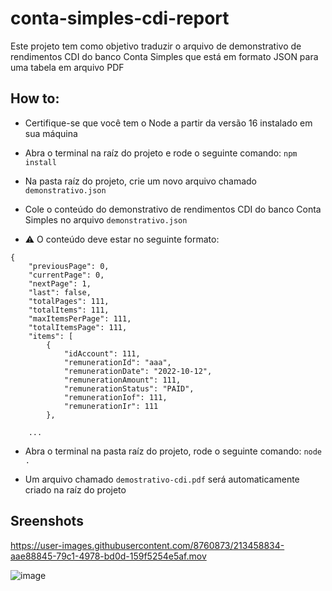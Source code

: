 # conta-simples-cdi-report

Este projeto tem como objetivo traduzir o arquivo de demonstrativo de rendimentos CDI do banco Conta Simples que está em formato JSON para uma tabela em arquivo PDF


## How to:

- Certifique-se que você tem o Node a partir da versão 16 instalado em sua máquina

- Abra o terminal na raíz do projeto e rode o seguinte comando:
  `npm install`
  
- Na pasta raíz do projeto, crie um novo arquivo chamado `demonstrativo.json`

- Cole o conteúdo do demonstrativo de rendimentos CDI do banco Conta Simples no arquivo `demonstrativo.json`

- :warning: O conteúdo deve estar no seguinte formato:

```
{
    "previousPage": 0,
    "currentPage": 0,
    "nextPage": 1,
    "last": false,
    "totalPages": 111,
    "totalItems": 111,
    "maxItemsPerPage": 111,
    "totalItemsPage": 111,
    "items": [
        {
            "idAccount": 111,
            "remunerationId": "aaa",
            "remunerationDate": "2022-10-12",
            "remunerationAmount": 111,
            "remunerationStatus": "PAID",
            "remunerationIof": 111,
            "remunerationIr": 111
        },

    ...
```

- Abra o terminal na pasta raíz do projeto, rode o seguinte comando:
  `node .`

- Um arquivo chamado `demostrativo-cdi.pdf` será automaticamente criado na raíz do projeto

## Sreenshots

https://user-images.githubusercontent.com/8760873/213458834-aae88845-79c1-4978-bd0d-159f5254e5af.mov

![image](https://user-images.githubusercontent.com/8760873/213461802-1c536da1-e507-4191-b4bc-2c62d07489ca.png)
